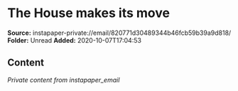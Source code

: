 # The House makes its move

**Source:** instapaper-private://email/820771d30489344b46fcb59b39a9d818/
**Folder:** Unread
**Added:** 2020-10-07T17:04:53




## Content
*Private content from instapaper_email*

